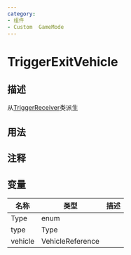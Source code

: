 ```yaml
---
category: 
- 组件
- Custom  GameMode
---
```

# TriggerExitVehicle
## 描述
从[TriggerReceiver](./TriggerReceiver.md)类派生
## 用法

## 注释

## 变量
| 名称 | 类型 | 描述 |
| ----------- | ----------- | ----------- |
| Type | enum |  |  
| type | Type |  |  
| vehicle | VehicleReference |  |  
